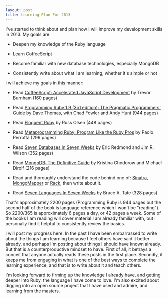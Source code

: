 ```yaml
---
layout: post
title: Learning Plan For 2013
---
```

<p>I've started to think about and plan how I will improve my development skills in 2013. My goals are:</p>
<ul>
 <li><p>Deepen my knowledge of the Ruby language</p></li>
 <li><p>Learn CoffeeScript</p></li>
 <li><p>Become familiar with new database technologies, especially MongoDB</p></li>
 <li><p>Consistently write about what I am learning, whether it's simple or not</p></li>
</ul>

<p>I will achieve my goals in this manner:</p>
<ul>
  <li><p>Read <a href="http://pragprog.com/book/tbcoffee/coffeescript">CoffeeScript: Accelerated JavaScript Development</a> by Trevor Burnham (160 pages)</p></li>
  <li><p>Read <a href="http://pragprog.com/book/ruby3/programming-ruby-1-9">Programming Ruby 1.9 (3rd edition): The Pragmatic Programmers' Guide</a> by Dave Thomas, with Chad Fowler and Andy Hunt (944 pages)</p></li>
  <li><p>Read <a href="http://www.amazon.com/Eloquent-Ruby-Addison-Wesley-Professional/dp/0321584104">Eloquent Ruby</a> by Russ Olsen (448 pages)</p></li>
  <li><p>Read <a href="http://pragprog.com/book/ppmetr/metaprogramming-ruby">Metaprogramming Ruby: Program Like the Ruby Pros</a> by Paolo Perrotta (296 pages)</p></li>
  <li><p>Read <a href="http://pragprog.com/book/rwdata/seven-databases-in-seven-weeks">Seven Databases in Seven Weeks</a> by Eric Redmond and Jim R. Wilson (352 pages)</p></li>
  <li><p>Read <a href="http://www.amazon.com/MongoDB-Definitive-Guide-Kristina-Chodorow/dp/1449381561/">MongoDB: The Definitive Guide</a> by Kristina Chodorow and Michael Dirolf (216 pages)</p></li>
  <li><p>Read and thoroughly understand the code behind one of: <a href="http://www.sinatrarb.com/">Sinatra</a>, <a href="http://mongomapper.com/">MongoMapper</a> or <a href="http://rack.github.com/">Rack</a>, then write about it.</p></li>
  <li><p>Read <a href="http://pragprog.com/book/btlang/seven-languages-in-seven-weeks">Seven Languages In Seven Weeks</a> by Bruce A. Tate (328 pages)</p></li>
</ul>

<p>That's approximately 2200 pages (Programming Ruby is 944 pages but the second half of the book is language reference which I won't be "reading").  So 2200/365 is approximately 6 pages a day, or 42 pages a week.  Some of the books I am reading will cover material I am already familiar with, but I personally find it helpful to consistently review the basics.</p>

<p>I will post my progress here.  In the past I have been embarrassed to write about the things I am learning because I feel others have said it better already, and perhaps I'm posting about things I should have known already.  But that is a counterproductive mindset to have.  First of all, it betrays a conceit that anyone actually reads these posts in the first place.  Secondly, it keeps me from engaging in what is one of the best ways to complete the learning experience, and that is to write about it and teach others.</p>

<p>I'm looking forward to firming up the knowledge I already have, and getting deeper into Ruby, the language I have come to love.  I'm also excited about digging into an open source project that I have used and admire, and learning from the masters.</p>